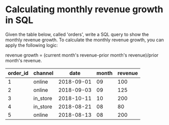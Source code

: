 # Calculating monthly revenue growth in SQL

Given the table below, called 'orders', write a SQL query to show the monthly revenue growth. To calculate the monthly revenue growth, you can apply the following logic:

revenue growth = (current month's revenue-prior month's revenue)/prior month's revenue.

| order_id | channel | date | month | revenue |
|----------|---------|------|-------|---------|
| 1 | online | 2018-09-01 | 09 | 100 |
| 2 | online | 2018-09-03 | 09 | 125 |
| 3 | in_store | 2018-10-11 | 10 | 200 |
| 4 | in_store | 2018-08-21 | 08 | 80 |
| 5 | online | 2018-08-13 | 08 | 200 |
